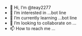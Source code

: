 - 👋 Hi, I’m @teay2277
- 👀 I’m interested in ...bot line
- 🌱 I’m currently learning ...bot line
- 💞️ I’m looking to collaborate on ...
- 📫 How to reach me ...

<!---
teay2277/teay2277 is a ✨ special ✨ repository because its `README.md` (this file) appears on your GitHub profile.
You can click the Preview link to take a look at your changes.
--->

